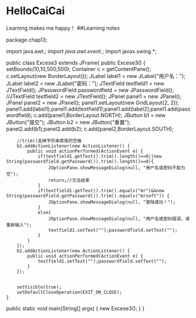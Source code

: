 # HelloCaiCai
Learning makes me happy！
##Learning notes


package chap13;

import java.awt.*;
import java.awt.event.*;
import javax.swing.*;

public class Excese3 extends JFrame{
	public Excese3() {
		setBounds(10,10,500,500);
		Container c  = getContentPane();
		c.setLayout(new BorderLayout());
		JLabel label1 = new JLabel("用户名：");
		JLabel label2 = new JLabel("密码：");
		JTextField textfield1 = new JTextField();
		JPasswordField passwordfield = new JPasswordField();
		//JTextField textfield2 = new JTextField();
		JPanel panel1 = new JPanel();
		JPanel panel2 = new JPanel();
		panel1.setLayout(new GridLayout(2, 2));
		panel1.add(label1);panel1.add(textfield1);panel1.add(label2);panel1.add(passwordfield);
		c.add(panel1,BorderLayout.NORTH);
		JButton b1 = new JButton("提交");
		JButton b2 = new JButton("重置");
		panel2.add(b1);panel2.add(b2);
		c.add(panel2,BorderLayout.SOUTH);
		
		//trim()去掉字符串首尾的空格
		b1.addActionListener(new ActionListener() {
			public void actionPerformed(ActionEvent e) {
				if(textfield1.getText().trim().length()==0||new String(passwordfield.getPassword()).trim().length()==0){
					JOptionPane.showMessageDialog(null, "用户名或密码不能为空");
					return;//方法结束
				}
				if(textfield1.getText().trim().equals("mr")&&new String(passwordfield.getPassword()).trim().equals("mrsoft")) {
					JOptionPane.showMessageDialog(null, "登陆成功！");
				}
				else{
					JOptionPane.showMessageDialog(null, "用户名或密码错误，请重新输入");
					textfield1.setText("");passwordfield.setText("");
				}
			}
		});
		b2.addActionListener(new ActionListener() {
			public void actionPerformed(ActionEvent e) {
				textfield1.setText("");passwordfield.setText("");
			}
		});
		
		
		setVisible(true);
  	    setDefaultCloseOperation(EXIT_ON_CLOSE);
	}
public static void main(String[] args) {
	new Excese3();
}
}
